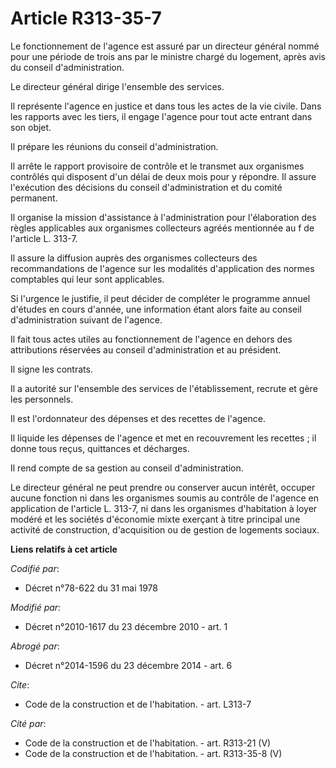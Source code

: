 # Article R313-35-7

Le fonctionnement de l'agence est assuré par un directeur général nommé pour une période de trois ans par le ministre chargé
du logement, après avis du conseil d'administration. 

Le directeur général dirige l'ensemble des services. 

Il représente l'agence en justice et dans tous les actes de la vie civile. Dans les rapports avec les tiers, il engage
l'agence pour tout acte entrant dans son objet. 

Il prépare les réunions du conseil d'administration. 

Il arrête le rapport provisoire de contrôle et le transmet aux organismes contrôlés qui disposent d'un délai de deux mois
pour y répondre. Il assure l'exécution des décisions du conseil d'administration et du comité permanent. 

Il organise la mission d'assistance à l'administration pour l'élaboration des règles applicables aux organismes collecteurs
agréés mentionnée au f de l'article L. 313-7. 

Il assure la diffusion auprès des organismes collecteurs des recommandations de l'agence sur les modalités d'application des
normes comptables qui leur sont applicables. 

Si l'urgence le justifie, il peut décider de compléter le programme annuel d'études en cours d'année, une information étant
alors faite au conseil d'administration suivant de l'agence. 

Il fait tous actes utiles au fonctionnement de l'agence en dehors des attributions réservées au conseil d'administration et
au président. 

Il signe les contrats. 

Il a autorité sur l'ensemble des services de l'établissement, recrute et gère les personnels. 

Il est l'ordonnateur des dépenses et des recettes de l'agence. 

Il liquide les dépenses de l'agence et met en recouvrement les recettes ; il donne tous reçus, quittances et décharges. 

Il rend compte de sa gestion au conseil d'administration. 

Le directeur général ne peut prendre ou conserver aucun intérêt, occuper aucune fonction ni dans les organismes soumis au
contrôle de l'agence en application de l'article L. 313-7, ni dans les organismes d'habitation à loyer modéré et les sociétés
d'économie mixte exerçant à titre principal une activité de construction, d'acquisition ou de gestion de logements sociaux.

**Liens relatifs à cet article**

_Codifié par_:

  - Décret n°78-622 du 31 mai 1978

_Modifié par_:

  - Décret n°2010-1617 du 23 décembre 2010 - art. 1

_Abrogé par_:

  - Décret n°2014-1596 du 23 décembre 2014 - art. 6

_Cite_:

  - Code de la construction et de l'habitation. - art. L313-7

_Cité par_:

  - Code de la construction et de l'habitation. - art. R313-21 (V)
  - Code de la construction et de l'habitation. - art. R313-35-8 (V)
